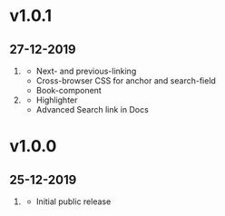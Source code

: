 # v1.0.1
##  27-12-2019

1. [](#improved)
    * Next- and previous-linking
    * Cross-browser CSS for anchor and search-field
    * Book-component
2. [](#bugfix)
    * Highlighter
    * Advanced Search link in Docs

# v1.0.0
##  25-12-2019

1. [](#new)
    * Initial public release
